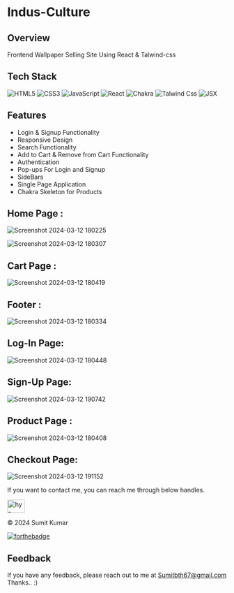 # Indus-Culture

## Overview
Frontend Wallpaper Selling Site Using React & Talwind-css

## Tech Stack
![HTML5](https://img.shields.io/badge/html5-%23E34F26.svg?style=for-the-badge&logo=html5&logoColor=white)
![CSS3](https://img.shields.io/badge/css3-%231572B6.svg?style=for-the-badge&logo=css3&logoColor=white)
![JavaScript](https://img.shields.io/badge/javascript-%23323330.svg?style=for-the-badge&logo=javascript&logoColor=%23F7DF1E)
![React](https://img.shields.io/badge/react-%2320232a.svg?style=for-the-badge&logo=react&logoColor=%2361DAFB)
![Chakra](https://img.shields.io/badge/chakra-%234ED1C5.svg?style=for-the-badge&logo=chakraui&logoColor=white)
![Talwind Css](https://camo.githubusercontent.com/6c62369c4e99b8a15e8bc2252842ba29e6af1a870849ba36b78e534304113437/68747470733a2f2f696d672e736869656c64732e696f2f62616467652f5461696c77696e645f4353532d3338423241433f7374796c653d666f722d7468652d6261646765266c6f676f3d7461696c77696e642d637373266c6f676f436f6c6f723d7768697465)
![JSX](https://camo.githubusercontent.com/d2512b3faa5c34d3a91558dcf9402ee3cfc5d4e2b64850429d98e3ca3d54d94e/68747470733a2f2f696d672e736869656c64732e696f2f62616467652f4a53582d2532333030443846462e7376673f7374796c653d666f722d7468652d6261646765266c6f676f3d7265616374266c6f676f436f6c6f723d7768697465)




## Features

- Login & Signup Functionality
- Responsive Design
- Search Functionality
- Add to Cart & Remove from Cart Functionality
- Authentication
- Pop-ups For Login and Signup
- SideBars
- Single Page Application
- Chakra Skeleton for Products

## Home Page :
![Screenshot 2024-03-12 180225](https://github.com/hySumit/Indus-Culture/assets/112721086/f6bb97af-c5ae-4c9c-beaf-0ba9974c2b78)

![Screenshot 2024-03-12 180307](https://github.com/hySumit/Indus-Culture/assets/112721086/76143159-e832-4c37-b26b-ed811541727f)
## Cart Page :
![Screenshot 2024-03-12 180419](https://github.com/hySumit/Indus-Culture/assets/112721086/812d541c-728a-443d-8709-f02feac5b417)
## Footer :
![Screenshot 2024-03-12 180334](https://github.com/hySumit/Indus-Culture/assets/112721086/97cdc436-0459-42e2-a3c2-d0d2be256463)
## Log-In Page:
![Screenshot 2024-03-12 180448](https://github.com/hySumit/Indus-Culture/assets/112721086/804abec0-96c8-42aa-b6a9-3c9ff4ed90c7)
## Sign-Up Page: 
![Screenshot 2024-03-12 190742](https://github.com/hySumit/Indus-Culture/assets/112721086/d9d04919-c02b-4914-9317-bab01e1c75c1)
## Product Page :
![Screenshot 2024-03-12 180408](https://github.com/hySumit/Indus-Culture/assets/112721086/a2e21bc5-e3ae-4638-96f8-9a55ef8ebe3b)
## Checkout Page:
![Screenshot 2024-03-12 191152](https://github.com/hySumit/Indus-Culture/assets/112721086/6a1dfa0c-2c10-4da9-86ce-638412108f89)




If you want to contact me, you can reach me through below handles.

<a href="https://linkedin.com/in/hy-sumit" target="blank"><img align="center" src="https://raw.githubusercontent.com/rahuldkjain/github-profile-readme-generator/master/src/images/icons/Social/linked-in-alt.svg" alt="hy-sumit" height="30" width="40" /></a>

© 2024 Sumit Kumar


[![forthebadge](https://forthebadge.com/images/badges/built-with-love.svg)](https://forthebadge.com)

## Feedback

If you have any feedback, please reach out to me at Sumitbth67@gmail.com
Thanks.. :)
